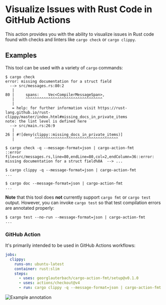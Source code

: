 # Visualize Issues with Rust Code in GitHub Actions

This action provides you with the ability to visualize issues in Rust code found with checks and linters like `cargo check` or `cargo clippy`.

## Examples

This tool can be used with a variety of `cargo` commands:

```console
$ cargo check
error: missing documentation for a struct field
  --> src/messages.rs:80:2
   |
80 |     spans:    Vec<CompilerMessageSpan>,
   |     ^^^^^^^^^^^^^^^^^^^^^^^^^^^^^^^^^^
   |
   = help: for further information visit https://rust-lang.github.io/rust-clippy/master/index.html#missing_docs_in_private_items
note: the lint level is defined here
  --> src/main.rs:26:9
   |
26 | #![deny(clippy::missing_docs_in_private_items)]
   |         ^^^^^^^^^^^^^^^^^^^^^^^^^^^^^^^^^^^^^

$ cargo check -q --message-format=json | cargo-action-fmt
::error file=src/messages.rs,line=80,endLine=80,col=2,endColumn=36::error: missing documentation for a struct field%0A  --> ...

$ cargo clippy -q --message-format=json | cargo-action-fmt
...

$ cargo doc --message-format=json | cargo-action-fmt
...
```

**Note** that this tool does **not** currently support `cargo fmt` or `cargo test` output. However, you can invoke `cargo test` so that test compilation errors are annotated properly:

```console
$ cargo test --no-run --message-format=json | cargo-action-fmt
...
```

### GitHub Action

It's primarily intended to be used in GitHub Actions workflows:

```yaml
jobs:
  clippy:
    runs-on: ubuntu-latest
    container: rust:slim
    steps:
      - uses: georglauterbach/cargo-action-fmt/setup@v0.1.0
      - uses: actions/checkout@v4
      - run: cargo clippy -q --message-format=json | cargo-action-fmt
```

![Example annotation](https://user-images.githubusercontent.com/240738/153767390-66f859d4-da3f-4e1e-846b-02605e8be628.png)

